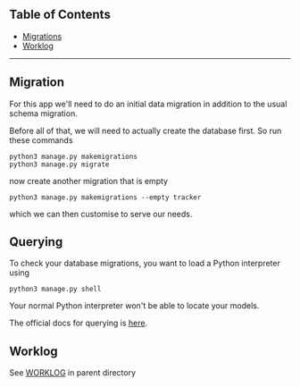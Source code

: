 ## Table of Contents

- [Migrations](#migrations)
- [Worklog](#work-log)

---

## Migration

For this app we'll need to do an initial data migration in addition to the usual schema migration.

Before all of that, we will need to actually create the database first. So run these commands
```{bash}
python3 manage.py makemigrations
python3 manage.py migrate
```
now create another migration that is empty
```{bash}
python3 manage.py makemigrations --empty tracker
```
which we can then customise to serve our needs.

## Querying

To check your database migrations, you want to load a Python interpreter using
```{bash}
python3 manage.py shell
```
Your normal Python interpreter won't be able to locate your models.

The official docs for querying is [here](https://docs.djangoproject.com/en/3.0/topics/db/queries/).

## Worklog

See [WORKLOG](../README.md) in parent directory